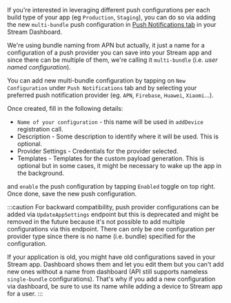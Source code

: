 If you're interested in leveraging different push configurations per each build type of your app (eg `Production`, `Staging`), you can do so via adding the new `multi-bundle` push configuration in [Push Notifications tab](https://dashboard.getstream.io/app/APP_ID/chat/push) in your Stream Dashboard.

We're using bundle naming from APN but actually, it just a name for a configuration of a push provider you can save into your Stream app and since there can be multiple of them, we're calling it `multi-bundle` (i.e. _user named configuration_).

You can add new multi-bundle configuration by tapping on `New Configuration` under `Push Notifications` tab and by selecting your preferred push notification provider (eg. `APN`, `Firebase`, `Huawei`, `Xiaomi`...).

Once created, fill in the following details:

- `Name of your configuration` - this name will be used in `addDevice` registration call.
- Description - Some description to identify where it will be used. This is optional.
- Provider Settings - Credentials for the provider selected.
- Templates - Templates for the custom payload generation. This is optional but in some cases, it might be necessary to wake up the app in the background.

and `enable` the push configuration by tapping `Enabled` toggle on top right.
Once done, save the new push configuration.

:::caution
For backward compatibility, push provider configurations can be added via `UpdateAppSettings` endpoint but this is deprecated and might be removed in the future because it's not possible to add multiple configurations via this endpoint. There can only be one configuration per provider type since there is no name (i.e. bundle) specified for the configuration.

If your application is old, you might have old configurations saved in your Stream app. Dashboard shows them and let you edit them but you can't add new ones without a name from dashboard (API still supports nameless `single-bundle` configurations). That's why if you add a new configuration via dashboard, be sure to use its name while adding a device to Stream app for a user.
:::
